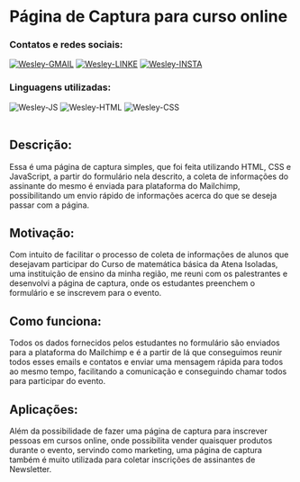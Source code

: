 # Página de Captura para curso online

### Contatos e redes sociais:
<div style="display: inline_block">
  <a href="mailto:wesleyara.contato@gmail.com"><img alt="Wesley-GMAIL" src="https://img.shields.io/badge/Gmail-D14836?style=for-the-badge&logo=gmail&logoColor=white"></a>
  <a href="https://www.linkedin.com/in/wesley-gomes-de-araújo-534a66221/"><img alt="Wesley-LINKE" src="https://img.shields.io/badge/LinkedIn-0077B5?style=for-the-badge&logo=linkedin&logoColor=white"></a>
  <a href="https://www.instagram.com/wesleyaraujo_w/"><img alt="Wesley-INSTA" src="https://img.shields.io/badge/Instagram-E4405F?style=for-the-badge&logo=instagram&logoColor=white"></a> 
</div>

### Linguagens utilizadas:
<div style="display: inline_block;">
  <img alt="Wesley-JS" src="https://img.shields.io/badge/JavaScript-323330?style=for-the-badge&logo=javascript&logoColor=F7DF1E">
  <img alt="Wesley-HTML" src="https://img.shields.io/badge/HTML5-E34F26?style=for-the-badge&logo=html5&logoColor=white">
  <img alt="Wesley-CSS" src="https://img.shields.io/badge/CSS3-1572B6?style=for-the-badge&logo=css3&logoColor=white">
</div>
<br>

## Descrição:
Essa é uma página de captura simples, que foi feita utilizando HTML, CSS e JavaScript, a partir do formulário nela descrito, a coleta de informações do assinante do mesmo é enviada para plataforma do Mailchimp, possibilitando um envio rápido de informações acerca do que se deseja passar com a página.

## Motivação:
Com intuito de facilitar o processo de coleta de informações de alunos que desejavam participar do Curso de matemática básica da Atena Isoladas, uma instituição de ensino da minha região, me reuni com os palestrantes e desenvolvi a página de captura, onde os estudantes preenchem o formulário e se inscrevem para o evento. 

## Como funciona:
Todos os dados fornecidos pelos estudantes no formulário são enviados para a plataforma do Mailchimp e é a partir de lá que conseguimos reunir todos esses emails e contatos e enviar uma mensagem rápida para todos ao mesmo tempo, facilitando a comunicação e conseguindo chamar todos para participar do evento.

## Aplicações:
Além da possibilidade de fazer uma página de captura para inscrever pessoas em cursos online, onde possibilita vender quaisquer produtos durante o evento, servindo como marketing, uma página de captura também é muito utilizada para coletar inscrições de assinantes de Newsletter.
